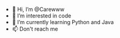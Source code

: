 - 👋 Hi, I’m @Carewww
- 👀 I’m interested in code
- 🌱 I’m currently learning Python and Java
- 📫 Don't reach me
<!---
Carewww/Carewww is a ✨ special ✨ repository because its `README.md` (this file) appears on your GitHub profile.
You can click the Preview link to take a look at your changes.
--->
